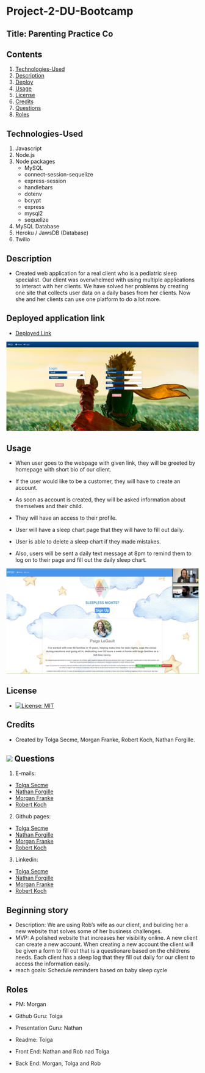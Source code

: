# Project-2-DU-Bootcamp

## Title: Parenting Practice Co

## Contents

1. [Technologies-Used](#Technologies-Used)
2. [Description](#Description)
3. [Deploy](#Link)
4. [Usage](#Usage)
5. [License](#License)
6. [Credits](#Credits)
7. [Questions](#Questions)
8. [Roles](#Roles)

## Technologies-Used

1. Javascript
2. Node.js
3. Node packages
   - MySQL
   - connect-session-sequelize
   - express-session
   - handlebars
   - dotenv
   - bcrypt
   - express
   - mysql2
   - sequelize
4. MySQL Database
5. Heroku / JawsDB (Database)
6. Twilio

## Description

- Created web application for a real client who is a pediatric sleep specialist. Our client was overwhelmed with using multiple applications to interact with her clients. We have solved her problems by creating one site that collects user data on a daily bases from her clients. Now she and her clients can use one platform to do a lot more.

## Deployed application link

- [Deployed Link](https://parentingpracticeco.herokuapp.com/)

![Signin](./public/images/loginpage.jpg)

## Usage

- When user goes to the webpage with given link, they will be greeted by homepage with short bio of our client.

- If the user would like to be a customer, they will have to create an account.

- As soon as account is created, they will be asked information about themselves and their child.

- They will have an access to their profile.

- User will have a sleep chart page that they will have to fill out daily.

- User is able to delete a sleep chart if they made mistakes.

- Also, users will be sent a daily text message at 8pm to remind them to log on to their page and fill out the daily sleep chart.

![Home Page](./public/images/homepage.png)

## License

- [![License: MIT](https://img.shields.io/badge/License-MIT-yellow.svg)](https://opensource.org/licenses/MIT)

## Credits

- Created by Tolga Secme, Morgan Franke, Robert Koch, Nathan Forgille.

## <img src="https://icons.iconarchive.com/icons/social-media-icons/social-buntings/48/Aim-icon.png"> Questions

1. E-mails:

- [Tolga Secme](mailto:tolgasecme@icloud.com)
- [Nathan Forgille](mailto:nathan.forgille8@gmail.com)
- [Morgan Franke](mailto:morganleighfranke@gmail.com)
- [Robert Koch](mailto:robertwkoch@live.com)

2. Github pages:

- [Tolga Secme](https://github.com/TolgaS92)
- [Nathan Forgille](https://github.com/NathanForgille)
- [Morgan Franke](https://github.com/morganleighfranke)
- [Robert Koch](https://github.com/robwkoch)

3. Linkedin:

- [Tolga Secme](https://www.linkedin.com/in/tolgasecme/)
- [Nathan Forgille](https://www.linkedin.com/in/nathan-forgille/)
- [Morgan Franke](www.linkedin.com/in/morganfranke)
- [Robert Koch](https://www.linkedin.com/in/robert-koch-66588a20b/)

## Beginning story

- Description: We are using Rob’s wife as our client, and building her a new website that solves some of her business challenges.
- MVP: A polished website that increases her visibility online. A new client can create a new account. When creating a new account the client will be given a form to fill out that is a questionare based on the childrens needs. Each client has a sleep log that they fill out daily for our client to access the information easily.
- reach goals: Schedule reminders based on baby sleep cycle

## Roles

- PM: Morgan
- Github Guru: Tolga
- Presentation Guru: Nathan
- Readme: Tolga

- Front End: Nathan and Rob nad Tolga
- Back End: Morgan, Tolga and Rob
